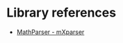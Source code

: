 # Library references

-   [MathParser - mXparser](https://jar-download.com/artifact-search/MathParser.org-mXparser)
